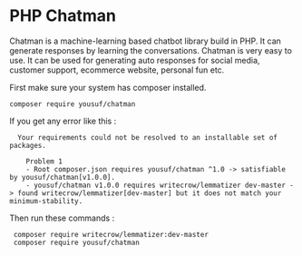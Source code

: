 # PHP Chatman

Chatman is a machine-learning based chatbot library build in PHP. It can generate responses by learning the conversations. Chatman is very easy to use. It can be used for generating auto responses for social media, customer support, ecommerce website, personal fun etc.

First make sure your system has composer installed.

```
composer require yousuf/chatman
```

If you get any error like this :

```
  Your requirements could not be resolved to an installable set of packages.

    Problem 1
    - Root composer.json requires yousuf/chatman ^1.0 -> satisfiable by yousuf/chatman[v1.0.0].
    - yousuf/chatman v1.0.0 requires writecrow/lemmatizer dev-master -> found writecrow/lemmatizer[dev-master] but it does not match your minimum-stability.
```

Then run these commands : 

```
 composer require writecrow/lemmatizer:dev-master
 composer require yousuf/chatman

```
